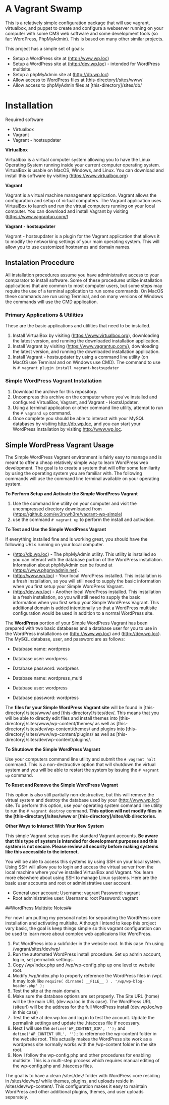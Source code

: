# A Vagrant Swamp

This is a relatively simple configuration package that will use vagrant, virtualbox, and puppet to create and configura a webserver running on your computer with some CMS web software and some development tools (so far: WordPress, PhpMyAdmin). This is based on many other similar projects.

This project has a simple set of goals:

* Setup a WordPress site at (http://www.wp.loc)
* Setup a WordPress site at (http://dev.wp.loc) - intended for WordPress multisite.
* Setup a phpMyAdmin site at (http://db.wp.loc)
* Allow access to WordPress files at [this-directory]/sites/www/
* Allow access to phpMyAdmin files at [this-directory]/sites/db/

# Installation

Required software

* Virtualbox
* Vagrant
* Vagrant - hostsupdater

**Virtualbox**

Virtualbox is a virtual computer system allowing you to have the Linux Operating System running inside your current computer operating system. VirtualBox is usable on MacOS, Windows, and Linux. You can download and install this software by visiting (https://www.virtualbox.org)

**Vagrant**

Vagrant is a virtual machine management application. Vagrant allows the configuration and setup of virtual computers. The Vagrant application uses VirtualBox to launch and run the virtual computers running on your local computer. You can download and install Vagrant by visiting (https://www.vagrantup.com/)

**Vagrant - hostsupdater**

Vagrant - hostsupdater is a plugin for the Vagrant application that allows it to modify the networking settings of your main operating system. This will allow you to use customized hostnames and domain names.

## Instalation Procedure

All installation procedures assume you have administrative access to your comparator to install software. Some of these procedures utilize installation applications that are common to most computer users, but some steps may require the use of a terminal application to run some commands. On MacOS these commands are run using Terminal, and on many versions of Windows the commands will use the CMD application.

### Primary Applications & Utilities

These are the basic applications and utilities that need to be installed.

1. Install VirtualBox by visiting (https://www.virtualbox.org), downloading the latest version, and running the downloaded installation application.
2. Install Vagrant by visiting (https://www.vagrantup.com/), downloading the latest version, and running the downloaded installation application.
3. Install Vagrant - hostsupdater by using a command line utility (on MacOS use Terminal and on Windows use CMD). The command to use is `# vagrant plugin install vagrant-hostsupdater`

### Simple WordPress Vagrant Installation

1. Download the archive for this repository.
2. Uncompress this archive on the computer where you've installed and configured VirtualBox, Vagrant, and Vagrant - HostsUpdater.
3. Using a terminal application or other command line utility, attempt to run the `# vagrand up` command.
4. Once complete you should be able to interact with your MySQL databases by visiting http://db.wp.loc, and you can start your WordPress installation by visiting http://www.wp.loc.

## Simple WordPress Vagrant Usage

The Simple WordPress Vagrant environment is fairly easy to manage and is meant to offer a cheap relatively simple way to learn WordPress web development. The goal is to create a system that will offer some familiarity by using the operating system you are familiar with. The following commands will use the command line terminal available on your operating system.

**To Perform Setup and Activate the Simple WordPress Vagrant**

1. Use the command line utility on your computer and visit the uncompressed directory downloaded from (https://github.com/ev3rywh3re/vagrant-wp-simple)
2. use the command `# vagrant up` to perform the install and activation.

**To Test and Use the Simple WordPress Vagrant**

If everything installed fine and is working great, you should have the following URLs running on your local computer.

* (http://db.wp.loc) - The phpMyAdmin utility. This utility is installed so you can interact with the database portion of the WordPress installation. Information about phpMyAdmin can be found at (https://www.phpmyadmin.net).
* (http://www.wp.loc) - Your local WordPress installed. This installation is a fresh installation, so you will still need to supply the basic information when you first setup your Simple WordPress Vagrant.
* (http://dev.wp.loc) - Another local WordPress installed. This installation is a fresh installation, so you will still need to supply the basic information when you first setup your Simple WordPress Vagrant. This additional domain is added intentionally so that a WordPress multisite configuration would be used in addition to a normal WordPress site.

The **WordPress** portion of your Simple WordPress Vagrant has been prepared with two basic databases and a database user for you to use in the WordPress installations on (http://www.wp.loc) and (http://dev.wp.loc). The MySQL database, user, and password are as follows:

* Database name: wordpress
* Database user: wordpress
* Database password: wordpress

* Database name: wordpress_multi
* Database user: wordpress
* Database password: wordpress

The **files for your Simple WordPress Vagrant site** will be found in [this-directory]/sites/www/ and [this-directory]/sites/dev/. This means that you will be able to directly edit files and install themes into [this-directory]/sites/www/wp-content/themes/ as well as [this-directory]/sites/dev/wp-content/themes/ and plugins into [this-directory]/sites/www/wp-content/plugins/ as well as [this-directory]/sites/dev/wp-content/plugins/.

**To Shutdown the Simple WordPress Vagrant**

Use your computers command line utility and submit the `# vagrant halt` command. This is a non-destructive option that will shutdown the virtual system and you will be able to restart the system by issuing the `# vagrant up` command.

**To Reset and Remove the Simple WordPress Vagrant**

This option is also still partially non-destructive, but this will remove the virtual system and destroy the database used by your (http://www.wp.loc) site. To perform this option, use your operating system command line utility to run the `# vagrant destroy` command. **This option will not modify files in the [this-directory]/sites/www or [this-directory]/sites/db directories.**

**Other Ways to Interact With Your New System**

This simple Vagrant setup uses the standard Vagrant accounts. **Be aware that this type of system is intended for development purposes and this system is not secure. Please review all security before making systems like this accessible to the internet.**

You will be able to access this systems by using SSH on your local system. Using SSH will allow you to login and access the virtual server from the local machine where you've installed VirtualBox and Vagrant. You learn more elsewhere about using SSH to manage Linux systems. Here are the basic user accounts and root or administrative user account.

* General user account: Username: vagrant Password: vagrant
* Root administrative user: Username: root Password: vagrant

##WordPress Multisite Notes##

For now I am putting my personal notes for separating the WordPress core installation and activating multisite. Although I intend to keep this project vary basic, the goal is keep things simple so this vagrant configuration can be used to learn more about complex web applicaions like WordPress.

1. Put WordPress into a subfolder in the website root. In this case I'm using /vagrant/sites/dev/wp/
2. Run the automated WordPress install procedure. Set up admin account, log in, set permalink settings.
3. Copy /wp/index.php and /wp/wp-config.php up one level to website root.
4. Modify /wp/index.php to properly reference the WordPress files in /wp/. It may look like `require( dirname( __FILE__ ) . '/wp/wp-blog-header.php' );`
5. Test the site at the main domain.
6. Make sure the database options are set properly. The Site URL (home) will be the main URL (dev.wp.loc in this case). The WordPress URL (siteurl) will be the address for the full WordPress install (dev.wp.loc/wp in this case)
7. Test the site at dev.wp.loc and log in to test the account. Update the permalink settings and update the .htaccess file if necessary.
9. Next I will use the `define('WP_CONTENT_DIR', '');` and `define('WP_CONTENT_URL', '');` to reference the wp-content folder in the website root. This actually makes the WordPress site work as a wordpress site normally works with the /wp-content folder in the site root.
10. Now I follow the wp-config.php and other procedures for enabling multisite. This is a multi-step process which requires manual editing of the wp-config.php and .htaccess files.

The goal is to have a clean /sites/dev/ folder with WordPress core residing in /sites/dev/wp/ while themes, plugins, and uploads reside in /sites/dev/wp-content/. This configuration makes it easy to maintain WordPress and other additional plugins, themes, and user uploads separately.
